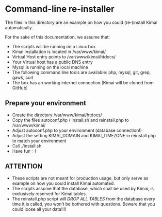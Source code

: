 # Command-line re-installer

The files in this directory are an example on how you could (re-)install Kimai automatically.

For the sake of this documentation, we assume that:

- The scripts will be running on a Linux box
- Kimai installation is located in /var/www/kimai/
- Virtual Host entry points to /var/www/kimai/htdocs/
- Your Virtual host has a public DNS entry
- Mysql is running on the local machine
- The following command line tools are available: php, mysql, git, grep, gawk, curl
- The box has an working internet connection (Kimai will be cloned from GitHub)

## Prepare your environment

- Create the directory /var/www/kimai/htdocs/
- Copy the files autoconf.php / install.sh and reinstall.php to /var/www/kimai/
- Adjust autoconf.php to your environment (database connection!)
- Adjust the setting KIMAI_DOMAIN and KIMAI_TIMEZONE in reinstall.php to match your environment
- Call ./install.sh
- Have fun :-)

## ATTENTION

- These scripts are not meant for production usage, but only serve as example on how you could install Kimai automated.
- The scripts assume that the database, which shall be used by Kimai, is exclusively reserved for Kimai tables.
- The reinstall.php script will *DROP ALL TABLES* from the database every time it is called, you won't be bothered with questions. 
Beware that you could loose all your data!!!!   